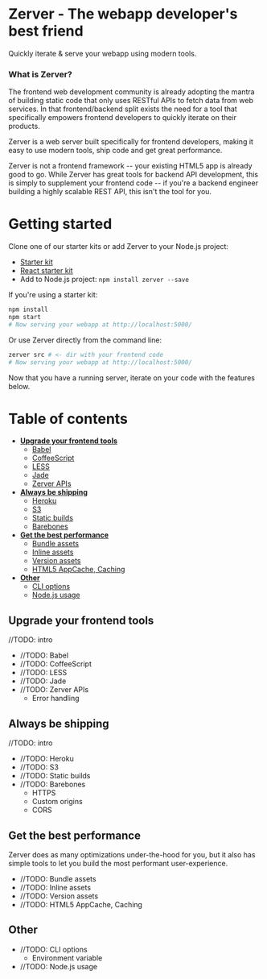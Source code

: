 Zerver - The webapp developer's best friend
===========================================

Quickly iterate & serve your webapp using modern tools.

### What is Zerver?

The frontend web development community is already adopting the mantra of building static code that only uses RESTful APIs to fetch data from web services. In that frontend/backend split exists the need for a tool that specifically empowers frontend developers to quickly iterate on their products.

Zerver is a web server built specifically for frontend developers, making it easy to use modern tools, ship code and get great performance.

Zerver is not a frontend framework -- your existing HTML5 app is already good to go. While Zerver has great tools for backend API development, this is simply to supplement your frontend code -- if you're a backend engineer building a highly scalable REST API, this isn't the tool for you.


# Getting started

Clone one of our starter kits or add Zerver to your Node.js project:

* [Starter kit](http://github.com/jairajs89/starter-kit)
* [React starter kit](http://github.com/jairajs89/starter-kit-react)
* Add to Node.js project: `npm install zerver --save`

If you're using a starter kit:

``` bash
npm install
npm start
# Now serving your webapp at http://localhost:5000/
```

Or use Zerver directly from the command line:

``` bash
zerver src # <- dir with your frontend code
# Now serving your webapp at http://localhost:5000/
```

Now that you have a running server, iterate on your code with the features below.


# Table of contents

* [**Upgrade your frontend tools**](#upgrade-your-frontend-tools)
    - [Babel](#babel)
    - [CoffeeScript](#coffeescript)
    - [LESS](#less)
    - [Jade](#jade)
    - [Zerver APIs](#zerver-apis)
* [**Always be shipping**](#always-be-shipping)
    - [Heroku](#heroku)
    - [S3](#s3)
    - [Static builds](#static-builds)
    - [Barebones](#barebones)
* [**Get the best performance**](#get-the-best-performance)
    - [Bundle assets](#bundle-assets)
    - [Inline assets](#inline-assets)
    - [Version assets](#version-assets)
    - [HTML5 AppCache, Caching](#html5-appcache-caching)
* [**Other**](#other)
    - [CLI options](#cli-options)
    - [Node.js usage](#nodejs-usage)


## Upgrade your frontend tools

//TODO: intro

* //TODO: Babel
* //TODO: CoffeeScript
* //TODO: LESS
* //TODO: Jade
* //TODO: Zerver APIs
    - Error handling


## Always be shipping

//TODO: intro

* //TODO: Heroku
* //TODO: S3
* //TODO: Static builds
* //TODO: Barebones
    - HTTPS
    - Custom origins
    - CORS


## Get the best performance

Zerver does as many optimizations under-the-hood for you, but it also has simple tools to let you build the most performant user-experience.

* //TODO: Bundle assets
* //TODO: Inline assets
* //TODO: Version assets
* //TODO: HTML5 AppCache, Caching


## Other

* //TODO: CLI options
    - Environment variable
* //TODO: Node.js usage
